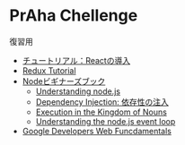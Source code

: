 # PrAha Chellenge

<!-- START doctoc generated TOC please keep comment here to allow auto update -->
<!-- DON'T EDIT THIS SECTION, INSTEAD RE-RUN doctoc TO UPDATE -->



<!-- END doctoc generated TOC please keep comment here to allow auto update -->

復習用

- [チュートリアル：Reactの導入](https://ja.reactjs.org/tutorial/tutorial.html)
- [Redux Tutorial](https://react-redux.js.org/introduction/basic-tutorial)
- [Nodeビギナーズブック](https://www.nodebeginner.org/index-jp.html)
  - [Understanding node.js](http://debuggable.com/posts/understanding-node-js:4bd98440-45e4-4a9a-8ef7-0f7ecbdd56cb)
  - [Dependency Injection: 依存性の注入](https://martinfowler.com/articles/injection.html)
  - [Execution in the Kingdom of Nouns](http://steve-yegge.blogspot.com/2006/03/execution-in-kingdom-of-nouns.html)
  - [Understanding the node.js event loop](http://blog.mixu.net/2011/02/01/understanding-the-node-js-event-loop/)
- [Google Developers Web Funcdamentals](https://developers.google.com/web/fundamentals?hl=ja)
